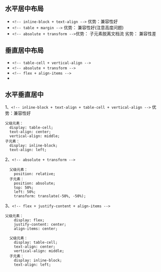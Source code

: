 ## 水平居中布局
* `<!-- inline-block + text-align -->` 优势：兼容性好
* `<!-- table + margin -->`  优势： 兼容性好(注意高度问题)
* `<!-- absolute + transform -->`优势： 子元素脱离文档流 劣势： 兼容性差


## 垂直居中布局
* `<!-- table-cell + vertical-align -->` 
* `<!-- absolute + transform -->`
* `<!-- flex + align-items -->`
* 


## 水平垂直居中
1、`<!-- inline-block + text-align + table-cell + vertical-align -->` 优势：兼容性好
  ````
  父级元素：   
    display: table-cell;
    text-align: center;
    vertical-align: middle;
  子元素：
    display: inline-block;
    text-align: left;
  ````
2、`<!-- absolute + transform -->`
````
  父级元素：   
    position: relative;
  子元素：
    position: absolute;
    top: 50%;
    left: 50%;
    transform: translate(-50%, -50%);
  ````

3、`<!-- flex + justify-content + align-items -->`

````
父级元素：
    display: flex;
    justify-content: center;
    align-items: center;
````

````
  父级元素：   
    display: table-cell;
    text-align: center;
    vertical-align: middle;
  子元素：
    display: inline-block;
    text-align: left;
  ````
